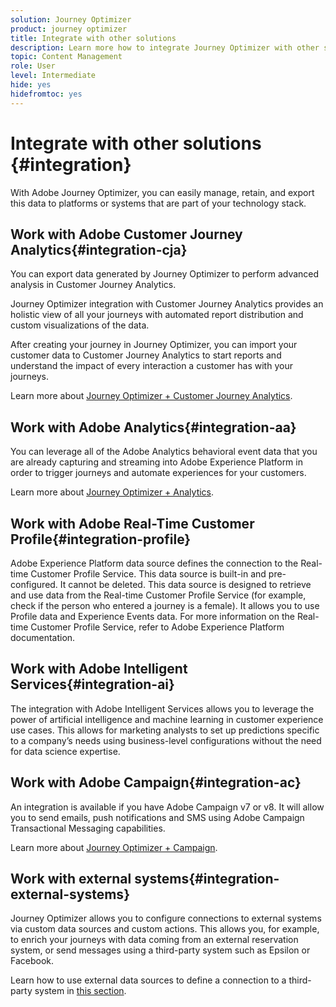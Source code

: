 ```yaml
---
solution: Journey Optimizer
product: journey optimizer
title: Integrate with other solutions
description: Learn more how to integrate Journey Optimizer with other solutions
topic: Content Management
role: User
level: Intermediate
hide: yes
hidefromtoc: yes
---
```

# Integrate with other solutions {#integration}

With Adobe Journey Optimizer, you can easily manage, retain, and export this data to platforms or systems that are part of your technology stack. 

## Work with Adobe Customer Journey Analytics{#integration-cja}

You can export data generated by Journey Optimizer to perform advanced analysis in Customer Journey Analytics.

Journey Optimizer integration with Customer Journey Analytics provides an holistic view of all your journeys with automated report distribution and custom visualizations of the data.

After creating your journey in Journey Optimizer, you can import your customer data to Customer Journey Analytics to start reports and understand the impact of every interaction a customer has with your journeys.

Learn more about [Journey Optimizer + Customer Journey Analytics](../reports/cja-ajo.md).

## Work with Adobe Analytics{#integration-aa}

You can leverage all of the Adobe Analytics behavioral event data that you are already capturing and streaming into Adobe Experience Platform in order to trigger journeys and automate experiences for your customers.

Learn more about [Journey Optimizer + Analytics](../reports/cja-ajo.md).


## Work with Adobe Real-Time Customer Profile{#integration-profile}

Adobe Experience Platform data source defines the connection to the Real-time Customer Profile Service. This data source is built-in and pre-configured. It cannot be deleted. This data source is designed to retrieve and use data from the Real-time Customer Profile Service (for example, check if the person who entered a journey is a female). It allows you to use Profile data and Experience Events data. For more information on the Real-time Customer Profile Service, refer to Adobe Experience Platform documentation.


## Work with Adobe Intelligent Services{#integration-ai}

The integration with Adobe Intelligent Services allows you to leverage the power of artificial intelligence and machine learning in customer experience use cases. This allows for marketing analysts to set up predictions specific to a company’s needs using business-level configurations without the need for data science expertise.

## Work with Adobe Campaign{#integration-ac}

An integration is available if you have Adobe Campaign v7 or v8. It will allow you to send emails, push notifications and SMS using Adobe Campaign Transactional Messaging capabilities.

Learn more about [Journey Optimizer + Campaign](../building-journeys/ajo-ac.md).


## Work with external systems{#integration-external-systems}

Journey Optimizer allows you to configure connections to external systems via custom data sources and custom actions. This allows you, for example, to enrich your journeys with data coming from an external reservation system, or send messages using a third-party system such as Epsilon or Facebook.

Learn how to use external data sources to define a connection to a third-party system in [this section](../datasource/external-data-sources.md).



